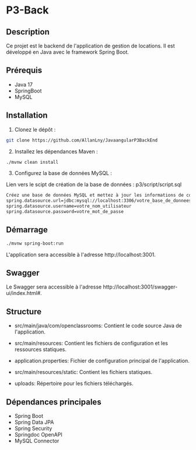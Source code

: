 # P3-Back

## Description

Ce projet est le backend de l'application de gestion de locations. Il est développé en Java avec le framework Spring Boot.

## Prérequis

- Java 17
- SpringBoot
- MySQL

## Installation

1. Clonez le dépôt :

```sh
git clone https://github.com/AllanLny/JavaangularP3BackEnd
```

2. Installez les dépendances Maven :

```sh
./mvnw clean install
```

3. Configurez la base de données MySQL :

Lien vers le scipt de création de la base de données : 
p3/script/script.sql

```sh
Créez une base de données MySQL et mettez à jour les informations de connexion dans le fichier application.properties :
spring.datasource.url=jdbc:mysql://localhost:3306/votre_base_de_donnees
spring.datasource.username=votre_nom_utilisateur
spring.datasource.password=votre_mot_de_passe
```

## Démarrage

```sh
./mvnw spring-boot:run
```

L'application sera accessible à l'adresse http://localhost:3001.

## Swagger 

Le Swagger sera accessible à l'adresse http://localhost:3001/swagger-ui/index.html#. 


## Structure 

- src/main/java/com/openclassrooms: Contient le code source Java de l'application.
 
- src/main/resources: Contient les fichiers de configuration et les ressources statiques.
 
- application.properties: Fichier de configuration principal de l'application.
 
- src/main/resources/static: Contient les fichiers statiques.
 
- uploads: Répertoire pour les fichiers téléchargés.


## Dépendances principales 

- Spring Boot
- Spring Data JPA
- Spring Security
- Springdoc OpenAPI
- MySQL Connector

